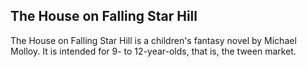 ## The House on Falling Star Hill

The House on Falling Star Hill is a children's fantasy novel by Michael Molloy. It is intended for 9- to 12-year-olds, that is, the tween market.